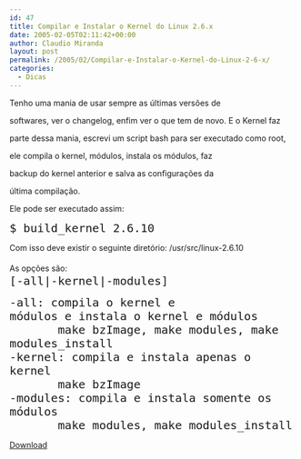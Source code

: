 ```yaml
---
id: 47
title: Compilar e Instalar o Kernel do Linux 2.6.x
date: 2005-02-05T02:11:42+00:00
author: Claudio Miranda
layout: post
permalink: /2005/02/Compilar-e-Instalar-o-Kernel-do-Linux-2-6-x/
categories:
  - Dicas
---
```

Tenho uma mania de usar sempre as &uacute;ltimas vers&otilde;es de
  
softwares, ver o changelog, enfim ver o que tem de novo. E o Kernel faz
  
parte dessa mania, escrevi um script bash para ser executado como root,
  
ele compila o kernel, m&oacute;dulos, instala os m&oacute;dulos, faz
  
backup do kernel anterior e salva as configura&ccedil;&otilde;es da
  
&uacute;ltima compila&ccedil;&atilde;o. 

Ele pode ser executado assim:

<big><big><span style="font-family: monospace;">$ build_kernel 2.6.10</span></big></big>

Com isso deve existir o seguinte diret&oacute;rio: /usr/src/linux-2.6.10

As op&ccedil;&otilde;es s&atilde;o:&nbsp; <big><big><span
style="font-family: monospace;"><versao do kernel><br /> [-all|-kernel|-modules]</span></big></big>

<big style="font-family: monospace;"><big>-all: compila o kernel e<br /> m&oacute;dulos e instala o kernel e m&oacute;dulos<br /> &nbsp;&nbsp;&nbsp;&nbsp;&nbsp;&nbsp; make bzImage, make modules, make<br /> modules_install<br /> -kernel: compila e instala apenas o kernel<br /> &nbsp;&nbsp;&nbsp;&nbsp;&nbsp;&nbsp; make bzImage<br /> -modules: compila e instala somente os m&oacute;dulos<br /> &nbsp;&nbsp;&nbsp; &nbsp;&nbsp; make modules, make modules_install</big></big>

[Download](/resources/claudio/build_kernel "Download do script")